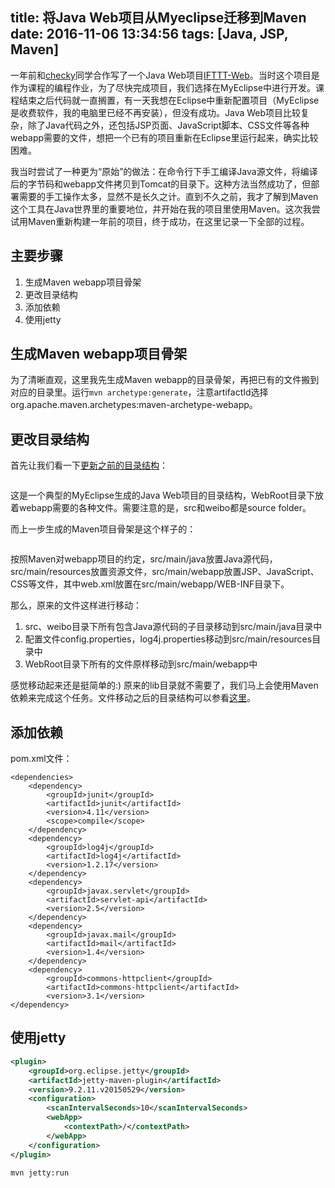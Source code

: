 title: 将Java Web项目从Myeclipse迁移到Maven
date: 2016-11-06 13:34:56
tags: [Java, JSP, Maven]
---

一年前和[checky](https://github.com/checkyh)同学合作写了一个Java Web项目[IFTTT-Web](https://github.com/nettee/IFTTT-Web)。当时这个项目是作为课程的编程作业，为了尽快完成项目，我们选择在MyEclipse中进行开发。课程结束之后代码就一直搁置，有一天我想在Eclipse中重新配置项目（MyEclipse是收费软件，我的电脑里已经不再安装），但没有成功。Java Web项目比较复杂，除了Java代码之外，还包括JSP页面、JavaScript脚本、CSS文件等各种webapp需要的文件，想把一个已有的项目重新在Eclipse里运行起来，确实比较困难。

我当时尝试了一种更为“原始”的做法：在命令行下手工编译Java源文件，将编译后的字节码和webapp文件拷贝到Tomcat的目录下。这种方法当然成功了，但部署需要的手工操作太多，显然不是长久之计。直到不久之前，我才了解到Maven这个工具在Java世界里的重要地位，并开始在我的项目里使用Maven。这次我尝试用Maven重新构建一年前的项目，终于成功，在这里记录一下全部的过程。

## 主要步骤

1. 生成Maven webapp项目骨架
1. 更改目录结构
1. 添加依赖
1. 使用jetty

<!-- more -->

## 生成Maven webapp项目骨架

为了清晰直观，这里我先生成Maven webapp的目录骨架，再把已有的文件搬到对应的目录里。运行`mvn archetype:generate`，注意artifactId选择org.apache.maven.archetypes:maven-archetype-webapp。

## 更改目录结构

首先让我们看一下[更新之前的目录结构](https://github.com/nettee/IFTTT-Web/tree/629f50ed92b755294b29ab90f79604700d4739e8)：

```

```

这是一个典型的MyEclipse生成的Java Web项目的目录结构，WebRoot目录下放着webapp需要的各种文件。需要注意的是，src和weibo都是source folder。

而上一步生成的Maven项目骨架是这个样子的：

```

```

按照Maven对webapp项目的约定，src/main/java放置Java源代码，src/main/resources放置资源文件，src/main/webapp放置JSP、JavaScript、CSS等文件，其中web.xml放置在src/main/webapp/WEB-INF目录下。

那么，原来的文件这样进行移动：

1. src、weibo目录下所有包含Java源代码的子目录移动到src/main/java目录中
2. 配置文件config.properties，log4j.properties移动到src/main/resources目录中
3. WebRoot目录下所有的文件原样移动到src/main/webapp中

感觉移动起来还是挺简单的:) 原来的lib目录就不需要了，我们马上会使用Maven依赖来完成这个任务。文件移动之后的目录结构可以参看[这里](https://github.com/nettee/IFTTT-Web/tree/b4af1ab6926b20cf8d6a557d47216513260c4356)。

## 添加依赖

pom.xml文件：

```POM
<dependencies>
	<dependency>
		<groupId>junit</groupId>
		<artifactId>junit</artifactId>
		<version>4.11</version>
		<scope>compile</scope>
	</dependency>
	<dependency>
		<groupId>log4j</groupId>
		<artifactId>log4j</artifactId>
		<version>1.2.17</version>
	</dependency>
	<dependency>
		<groupId>javax.servlet</groupId>
		<artifactId>servlet-api</artifactId>
		<version>2.5</version>
	</dependency>
	<dependency>
		<groupId>javax.mail</groupId>
		<artifactId>mail</artifactId>
		<version>1.4</version>
	</dependency>
	<dependency>
		<groupId>commons-httpclient</groupId>
		<artifactId>commons-httpclient</artifactId>
		<version>3.1</version>
</dependency>
```

## 使用jetty

```XML
<plugin>
	<groupId>org.eclipse.jetty</groupId>
	<artifactId>jetty-maven-plugin</artifactId>
	<version>9.2.11.v20150529</version>
	<configuration>
		<scanIntervalSeconds>10</scanIntervalSeconds>
		<webApp>
			<contextPath>/</contextPath>
		</webApp>
	</configuration>
</plugin>
```

```Shell
mvn jetty:run
```
